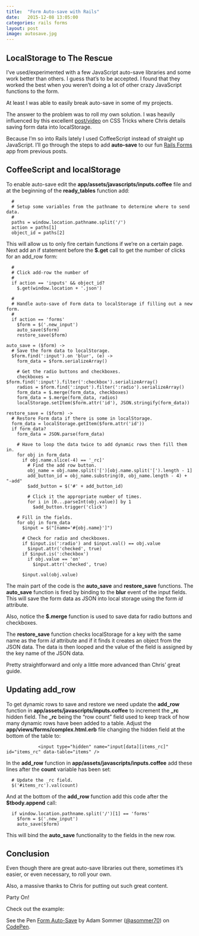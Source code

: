 ```yaml
---
title:  "Form Auto-save with Rails"
date:   2015-12-08 13:05:00
categories: rails forms
layout: post
image: autosave.jpg
---
```


## LocalStorage to The Rescue

I’ve used/experimented with a few JavaScript auto-save libraries and some work better than others.  I guess that’s to be accepted.  I found that they worked the best when you weren’t doing a lot of other crazy JavaScript functions to the form.

At least I was able to easily break auto-save in some of my projects.

The answer to the problem was to roll my own solution.  I was heavily influenced by this excellent [post/video](https://css-tricks.com/video-screencasts/96-localstorage-for-forms/) on CSS Tricks where Chris details saving form data into localStorage.

Because I’m so into Rails lately I used CoffeeScript instead of straight up JavaScript.  I’ll go through the steps to add **auto-save** to our fun [Rails Forms](http://codepen.io/asommer70/post/rails-saving-form-data) app from previous posts.

<!--more-->

## CoffeeScript and localStorage

To enable auto-save edit the **app/assets/javascripts/inputs.coffee** file and at the beginning of the **ready_tables** function add:

```
  #
  # Setup some variables from the pathname to determine where to send data.
  #
  paths = window.location.pathname.split('/')
  action = paths[1]
  object_id = paths[2]
```

This will allow us to only fire certain functions if we’re on a certain page.  Next add an if statement before the **$.get** call to get the number of clicks for an add_row form:

```
  #
  # Click add-row the number of
  #
  if action == 'inputs' && object_id?
    $.get(window.location + '.json')
```

```
  #
  # Handle auto-save of Form data to localStorage if filling out a new form.
  #
  if action == 'forms'
    $form = $('.new_input')
    auto_save($form)
    restore_save($form)

auto_save = ($form) ->
  # Save the form data to localStorage.
  $form.find(':input').on 'blur', (e) ->
    form_data = $form.serializeArray()

    # Get the radio buttons and checkboxes.
    checkboxes = $form.find(':input').filter(':checkbox').serializeArray()
    radios = $form.find(':input').filter(':radio').serializeArray()
    form_data = $.merge(form_data, checkboxes)
    form_data = $.merge(form_data, radios)
    localStorage.setItem($form.attr('id'), JSON.stringify(form_data))

restore_save = ($form) ->
  # Restore Form data if there is some in localStorage.
  form_data = localStorage.getItem($form.attr('id'))
  if form_data?
    form_data = JSON.parse(form_data)

    # Have to loop the data twice to add dynamic rows then fill them in.
    for obj in form_data
      if obj.name.slice(-4) == '_rc]'
        # Find the add row button.
        obj_name = obj.name.split('[')[obj.name.split('[').length - 1]
        add_button_id = obj_name.substring(0, obj_name.length - 4) + "-add"
        $add_button = $('#' + add_button_id)

        # Click it the appropriate number of times.
        for i in [0...parseInt(obj.value)] by 1
          $add_button.trigger('click')

    # Fill in the fields.
    for obj in form_data
      $input = $("[name='#{obj.name}']")

      # Check for radio and checkboxes.
      if $input.is(':radio') and $input.val() == obj.value
        $input.attr('checked', true)
      if $input.is(':checkbox')
        if obj.value == 'on'
          $input.attr('checked', true)

      $input.val(obj.value)
```

The main part of the code is the **auto_save** and **restore_save** functions.  The **auto_save** function is fired by binding to the **blur** event of the input fields.  This will save the form data as JSON into local storage using the form *id* attribute.

Also, notice the **$.merge** function is used to save data for radio buttons and checkboxes.

The **restore_save** function checks localStorage for a key with the same name as the form *id* attribute and if it finds it creates an object from the JSON data.  The data is then looped and the value of the field is assigned by the key name of the JSON data.

Pretty straightforward and only a little more advanced than Chris’ great guide.


## Updating add_row

To get dynamic rows to save and restore we need update the **add_row** function in **app/assets/javascripts/inputs.coffee** to increment the **_rc** hidden field.  The **_rc** being the “row count” field used to keep track of how many dynamic rows have been added to a table.  Adjust the **app/views/forms/complex.html.erb** file changing the hidden field at the bottom of the table to:

```
            <input type="hidden" name="input[data][items_rc]" id="items_rc" data-table="items" />
```

In the **add_row** function in **app/assets/javascripts/inputs.coffee**  add these lines after the **count** variable has been set:

```
  # Update the _rc field.
  $('#items_rc').val(count)
```

And at the bottom of the **add_row** function add this code after the **$tbody.append** call:

```
  if window.location.pathname.split('/')[1] == 'forms'
    $form = $('.new_input')
    auto_save($form)
```

This will bind the **auto_save** functionality to the fields in the new row.

## Conclusion

Even though there are great auto-save libraries out there, sometimes it’s easier, or even necessary, to roll your own.

Also, a massive thanks to Chris for putting out such great content.

Party On!

Check out the example:

<p data-height="268" data-theme-id="0" data-slug-hash="wMBjYG" data-default-tab="result" data-user="asommer70" class='codepen'>See the Pen <a href='http://codepen.io/asommer70/pen/wMBjYG/'>Form Auto-Save</a> by Adam Sommer (<a href='http://codepen.io/asommer70'>@asommer70</a>) on <a href='http://codepen.io'>CodePen</a>.</p>
<script async src="//assets.codepen.io/assets/embed/ei.js"></script>
